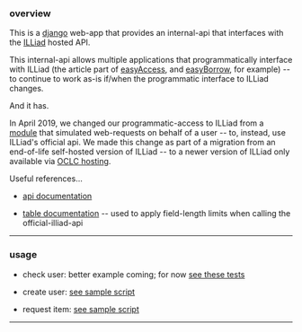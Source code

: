 ### overview ###

This is a [django](https://www.djangoproject.com) web-app that provides an internal-api that interfaces with the [ILLiad](http://www.atlas-sys.com/illiad/) hosted API.

This internal-api allows multiple applications that programmatically interface with ILLiad (the article part of [easyAccess](https://github.com/Brown-University-Library/easyaccess_project), and [easyBorrow](https://github.com/birkin/easyborrow_controller), for example) -- to continue to work as-is if/when the programmatic interface to ILLiad changes.

And it has.

In April 2019, we changed our programmatic-access to ILLiad from a [module](https://github.com/birkin/illiad3_client) that simulated web-requests on behalf of a user -- to, instead, use ILLiad's official api. We made this change as part of a migration from an end-of-life self-hosted version of ILLiad -- to a newer version of ILLiad only available via [OCLC hosting](https://www.oclc.org/en/illiad/features.html).

Useful references...

- [api documentation](https://support.atlas-sys.com/hc/en-us/articles/360011809394-The-ILLiad-Web-Platform-API)

- [table documentation](https://support.atlas-sys.com/hc/en-us/articles/360011812074) -- used to apply field-length limits when calling the official-illiad-api

---


### usage ###

- check user: better example coming; for now [see these tests](https://github.com/Brown-University-Library/illiad3_webservice/blob/0da33e12fe709218903ba0b5968e643a2baddafe/illiad_app/tests.py#L63-L64)

- create user: [see sample script](https://github.com/Brown-University-Library/illiad3_webservice/blob/master/sample_scripts/sample_newuser_submission.py)

- request item: [see sample script](https://github.com/Brown-University-Library/illiad3_webservice/blob/master/sample_scripts/sample_transaction_submission.py)


---
